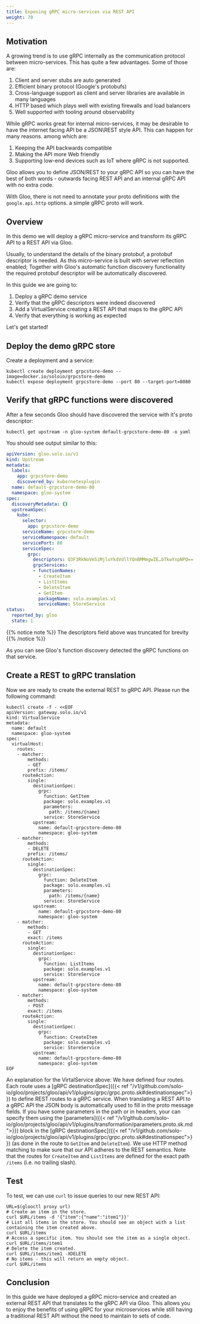 ```yaml
---
title: Exposing gRPC micro-services via REST API
weight: 70
---
```


## Motivation

A growing trend is to use gRPC internally as the communication protocol between micro-services. This has quite a few advantages. Some of those are:

1. Client and server stubs are auto generated
1. Efficient binary protocol (Google's protobufs)
1. Cross-language support as client and server libraries are available in many languages
1. HTTP based which plays well with existing firewalls and load balancers
1. Well supported with tooling around observability

While gRPC works great for internal micro-services, it may be desirable to have the internet facing API be a JSON\REST 
style API. This can happen for many reasons. among which are:

1. Keeping the API backwards compatible
1. Making the API more Web friendly
1. Supporting low-end devices such as IoT where gRPC is not supported.

Gloo allows you to define JSON/REST to your gRPC API so you can have the best of both words - 
outwards facing REST API and an internal gRPC API with no extra code.

With Gloo, there is not need to annotate your proto definitions with the `google.api.http` options.
a simple gRPC proto will work.

## Overview

In this demo we will deploy a gRPC micro-service and transform its gRPC API to a REST API via Gloo.

Usually, to understand the details of the binary protobuf, a protobuf descriptor is needed. As this micro-service is built with server reflection enabled; Together with Gloo's automatic function
discovery functionality the required protobuf descriptor will be automatically discovered.

In this guide we are going to:

1. Deploy a gRPC demo service
1. Verify that the gRPC descriptors were indeed discovered
1. Add a VirtualService creating a REST API that maps to the gRPC API
1. Verify that everything is working as expected

Let's get started!

## Deploy the demo gRPC store

Create a deployment and a service:

```shell
kubectl create deployment grpcstore-demo --image=docker.io/soloio/grpcstore-demo
kubectl expose deployment grpcstore-demo --port 80 --target-port=8080
```

## Verify that gRPC functions were discovered
After a few seconds Gloo should have discovered the service with it's proto descriptor:
```shell
kubectl get upstream -n gloo-system default-grpcstore-demo-80 -o yaml
```
You should see output similar to this:
```yaml
apiVersion: gloo.solo.io/v1
kind: Upstream
metadata:
  labels:
    app: grpcstore-demo
    discovered_by: kubernetesplugin
  name: default-grpcstore-demo-80
  namespace: gloo-system
spec:
  discoveryMetadata: {}
  upstreamSpec:
    kube:
      selector:
        app: grpcstore-demo
      serviceName: grpcstore-demo
      serviceNamespace: default
      servicePort: 80
      serviceSpec:
        grpc:
          descriptors: Q3F3RkNoVm5iMjluYkdVdllYQnBMMmgwZE…bTkwYnpNPQ==
          grpcServices:
          - functionNames:
            - CreateItem
            - ListItems
            - DeleteItem
            - GetItem
            packageName: solo.examples.v1
            serviceName: StoreService
status:
  reported_by: gloo
  state: 1

```
{{% notice note %}}
The descriptors field above was truncated for brevity
{{% /notice %}}

As you can see Gloo's function discovery detected the gRPC functions on that service. 

## Create a REST to gRPC translation

Now we are ready to create the external REST to gRPC API. Please run the following command:
```shell
kubectl create -f - <<EOF
apiVersion: gateway.solo.io/v1
kind: VirtualService
metadata:
  name: default
  namespace: gloo-system
spec:
  virtualHost:
    routes:
    - matcher:
        methods:
        - GET
        prefix: /items/
      routeAction:
        single:
          destinationSpec:
            grpc:
              function: GetItem
              package: solo.examples.v1
              parameters:
                path: /items/{name}
              service: StoreService
          upstream:
            name: default-grpcstore-demo-80
            namespace: gloo-system
    - matcher:
        methods:
        - DELETE
        prefix: /items/
      routeAction:
        single:
          destinationSpec:
            grpc:
              function: DeleteItem
              package: solo.examples.v1
              parameters:
                path: /items/{name}
              service: StoreService
          upstream:
            name: default-grpcstore-demo-80
            namespace: gloo-system
    - matcher:
        methods:
        - GET
        exact: /items
      routeAction:
        single:
          destinationSpec:
            grpc:
              function: ListItems
              package: solo.examples.v1
              service: StoreService
          upstream:
            name: default-grpcstore-demo-80
            namespace: gloo-system
    - matcher:
        methods:
        - POST
        exact: /items
      routeAction:
        single:
          destinationSpec:
            grpc:
              function: CreateItem
              package: solo.examples.v1
              service: StoreService
          upstream:
            name: default-grpcstore-demo-80
            namespace: gloo-system
EOF
```

An explanation for the VirtalService above:
We have defined four routes. Each route uses
a [gRPC destinationSpec]({{< ref "/v1/github.com/solo-io/gloo/projects/gloo/api/v1/plugins/grpc/grpc.proto.sk#destinationspec">}}) to define REST routes to a gRPC service.
When translating a REST API to a gRPC API the JSON body is automatically used to fill in the proto
message fields. If you have some parameters in the path or in headers, your can specify them using 
the [parameters]({{< ref "/v1/github.com/solo-io/gloo/projects/gloo/api/v1/plugins/transformation/parameters.proto.sk.md">}})  block in the [gRPC destinationSpec]({{< ref "/v1/github.com/solo-io/gloo/projects/gloo/api/v1/plugins/grpc/grpc.proto.sk#destinationspec">}}) (as done in the route to `GetItem` and `DeleteItem`). We use HTTP method matching to make sure that our API adheres to the REST semantics. Note that the routes for `CreateItem` and `ListItems` are defined for the exact path `/items` (i.e. no trailing slash).

## Test

To test, we can use `curl` to issue queries to our new REST API:

```shell
URL=$(glooctl proxy url)
# Create an item in the store.
curl $URL/items -d '{"item":{"name":"item1"}}'
# List all items in the store. You should see an object with a list containing the item created above. 
curl $URL/items
# Access a specific item. You should see the item as a single object.
curl $URL/items/item1
# Delete the item created.
curl $URL/items/item1 -XDELETE
# No items - this will return an empty object.
curl $URL/items
```

## Conclusion

In this guide we have deployed a gRPC micro-service and created an external REST API that translates to the gRPC API via Gloo.
This allows you to enjoy the benefits of using gRPC for your microservices while still having a traditional REST API without the need
to maintain to sets of code. 
